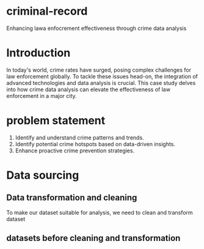 # criminal-record
Enhancing lawa enfocrement effectiveness through crime data analysis
# Introduction
In today's world, crime rates have surged, posing complex challenges for law enforcement globally. To tackle these issues head-on, the integration of advanced technologies and data analysis is crucial. This case study delves into how crime data analysis can elevate the effectiveness of law enforcement in a major city.
# problem statement
1. Identify and understand crime patterns and trends.
2. Identify potential crime hotspots based on data-driven insights.
3. Enhance proactive crime prevention strategies.
# Data sourcing 
## Data transformation and cleaning
To make our dataset suitable for analysis, we need to clean and transform dataset
## datasets before cleaning and transformation
